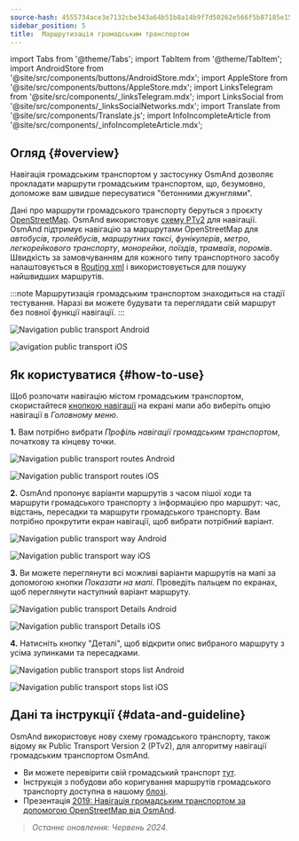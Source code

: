 ```yaml
---
source-hash: 4555734ace3e7132cbe343a64b51b8a14b9f7d50262e566f5b87185e156e7f36
sidebar_position: 5
title:  Маршрутизація громадським транспортом
---
```

import Tabs from '@theme/Tabs';
import TabItem from '@theme/TabItem';
import AndroidStore from '@site/src/components/buttons/AndroidStore.mdx';
import AppleStore from '@site/src/components/buttons/AppleStore.mdx';
import LinksTelegram from '@site/src/components/_linksTelegram.mdx';
import LinksSocial from '@site/src/components/_linksSocialNetworks.mdx';
import Translate from '@site/src/components/Translate.js';
import InfoIncompleteArticle from '@site/src/components/_infoIncompleteArticle.mdx';




## Огляд {#overview}

Навігація громадським транспортом у застосунку OsmAnd дозволяє прокладати маршрути громадським транспортом, що, безумовно, допоможе вам швидше пересуватися "бетонними джунглями".

Дані про маршрути громадського транспорту беруться з проєкту [OpenStreetMap](http://openstreetmap.org/). OsmAnd використовує [схему PTv2](https://wiki.openstreetmap.org/wiki/Public_transport) для навігації. OsmAnd підтримує навігацію за маршрутами OpenStreetMap для *автобусів*, *тролейбусів*, *маршрутних таксі*, *фунікулерів*, *метро*, *легкорейкового транспорту*, *монорейки*, *поїздів*, *трамваїв*, *поромів*. Швидкість за замовчуванням для кожного типу транспортного засобу налаштовується в [Routing xml](../../../technical/build-osmand/routing.md) і використовується для пошуку найшвидших маршрутів.

:::note
Маршрутизація громадським транспортом знаходиться на стадії тестування. Наразі ви можете будувати та переглядати свій маршрут без повної функції навігації.
:::

<Tabs groupId="operating-systems" queryString="current-os">

<TabItem value="android" label="Android">

![Navigation public transport Android](@site/static/img/navigation/public/navigation_android.png)  

</TabItem>

<TabItem value="ios" label="iOS">  

![avigation public transport iOS](@site/static/img/navigation/public/navigation_ios.png)

</TabItem>

</Tabs>


## Як користуватися {#how-to-use}

Щоб розпочати навігацію містом громадським транспортом, скористайтеся [кнопкою навігації](../../widgets/map-buttons.md#directions) на екрані мапи або виберіть опцію навігації в *Головному меню*.  

**1.** Вам потрібно вибрати *Профіль навігації громадським транспортом*, початкову та кінцеву точки.  

<Tabs groupId="operating-systems" queryString="current-os">

<TabItem value="android" label="Android">

![Navigation public transport routes Android](@site/static/img/navigation/public/navigation_public_android.png)

</TabItem>

<TabItem value="ios" label="iOS">  

![Navigation public transport routes iOS](@site/static/img/navigation/public/navigation_public_ios.png)

</TabItem>

</Tabs>

**2.** OsmAnd пропонує варіанти маршрутів з часом пішої ходи та маршрути громадського транспорту з інформацією про маршрут: час, відстань, пересадки та маршрути громадського транспорту. Вам потрібно прокрутити екран навігації, щоб вибрати потрібний варіант.  

<Tabs groupId="operating-systems" queryString="current-os">

<TabItem value="android" label="Android">

![Navigation public transport way Android](@site/static/img/navigation/public/navigation_way_android.png)

</TabItem>

<TabItem value="ios" label="iOS">  

![Navigation public transport way iOS](@site/static/img/navigation/public/navigation_way_ios.png)

</TabItem>

</Tabs>

**3.** Ви можете переглянути всі можливі варіанти маршрутів на мапі за допомогою кнопки *Показати на мапі*. Проведіть пальцем по екранах, щоб переглянути наступний варіант маршруту.

<Tabs groupId="operating-systems" queryString="current-os">

<TabItem value="android" label="Android">

![Navigation public transport Details Android](@site/static/img/navigation/public/navigation_details_android.png)

</TabItem>

<TabItem value="ios" label="iOS">  

![Navigation public transport Details iOS](@site/static/img/navigation/public/navigation_details_ios.png)

</TabItem>

</Tabs>


**4.** Натисніть кнопку "Деталі", щоб відкрити опис вибраного маршруту з усіма зупинками та пересадками.  

<Tabs groupId="operating-systems" queryString="current-os">

<TabItem value="android" label="Android">

![Navigation public transport stops list Android](@site/static/img/navigation/public/navigation_stops_list_android.png)

</TabItem>

<TabItem value="ios" label="iOS">  

![Navigation public transport stops list iOS](@site/static/img/navigation/public/navigation_stops_list_ios.png)

</TabItem>

</Tabs>


## Дані та інструкції {#data-and-guideline}

OsmAnd використовує нову схему громадського транспорту, також відому як Public Transport Version 2 (PTv2), для алгоритму навігації громадським транспортом OsmAnd.

- Ви можете перевірити свій громадський транспорт [тут](http://tools.geofabrik.de/osmi/).
- Інструкція з побудови або коригування маршрутів громадського транспорту доступна в нашому [блозі](https://osmand.net/blog/guideline-pt).
- Презентація [2019: Навігація громадським транспортом за допомогою OpenStreetMap від OsmAnd](https://www.youtube.com/watch?v=SPab09kaWPc&ab_channel=StateoftheMap).

> *Останнє оновлення: Червень 2024.*